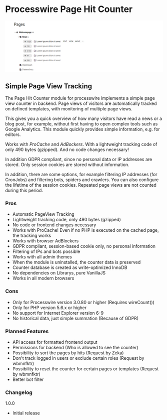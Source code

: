 # Processwire Page Hit Counter
![alt text](https://github.com/FlipZoomMedia/RepoAssets/blob/master/pagehitcounter-example.png)
## Simple Page View Tracking

The Page Hit Counter module for processwire implements a simple page view counter in backend. Page views of visitors are automatically tracked on defined templates, with monitoring of multiple page views.

This gives you a quick overview of how many visitors have read a news or a blog post, for example, without first having to open complex tools such as Google Analytics. This module quickly provides simple information, e.g. for editors.

Works with *ProCache* and *AdBockers*. With a lightweight tracking code of only 490 bytes (gzipped). And no code changes necessary!

In addition GDPR compliant, since no personal data or IP addresses are stored. Only session cookies are stored without information.

In addition, there are some options, for example filtering IP addresses (for CronJobs) and filtering bots, spiders and crawlers. You can also configure the lifetime of the session cookies. Repeated page views are not counted during this period.

### Pros
- Automatic PageView Tracking
- Lightweight tracking code, only 490 bytes (gzipped)
- No code or frontend changes necessary
- Works with ProCache! Even if no PHP is executed on the cached page, the tracking works
- Works with browser AdBlockers
- GDPR compliant, session-based cookie only, no personal information
- Filtering of IPs and bots possible
- Works with all admin themes
- When the module is uninstalled, the counter data is preserved
- Counter database is created as write-optimized InnoDB
- No dependencies on Librarys, pure VanillaJS
- Works in all modern browsers

### Cons
- Only for Processwire version 3.0.80 or higher (Requires wireCount())
- Only for PHP version 5.6.x or higher
- No support for Internet Explorer version 6-9
- No historical data, just simple summation (Because of GDPR)

### Planned Features
- API access for formatted frontend output
- Permissions for backend (Who is allowed to see the counter)
- Possibility to sort the pages by hits (Request by Zeka)
- Don't track logged in users or exclude certain roles (Request by wbmnfktr)
- Possibility to reset the counter for certain pages or templates (Request by wbmnfktr)
- Better bot filter

### Changelog
1.0.0
- Initial release
